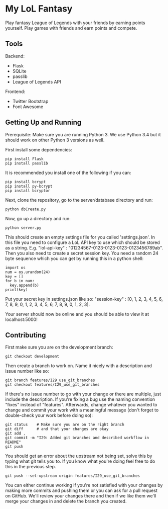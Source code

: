 My LoL Fantasy
==============

Play fantasy League of Legends with your friends by earning points yourself. Play games with friends and earn points and compete.


Tools
-----

Backend:
- Flask
- SQLite
- passlib
- League of Legends API

Frontend:
- Twitter Bootstrap
- Font Awesome


Getting Up and Running
----------------------

Prerequisite: Make sure you are running Python 3. We use Python 3.4 but it should work on other Python 3 versions as well.

First install some dependencies:

```
pip install Flask
pip install passlib
```

It is recommended you install one of the following if you can:

```
pip install bcrypt
pip install py-bcrypt
pip install bcryptor
```

Next, clone the repository, go to the server/database directory and run:

```
python dbCreate.py
```

Now, go up a directory and run:

```
python server.py
```

This should create an empty settings file for you called 'settings.json'. In this file you need to configure a LoL API key to use which should be stored as a string. E.g. "lol-api-key" : "01234567-0123-0123-0123-0123456789ab". Then you also need to create a secret session key. You need a random 24 byte sequence which you can get by running this in a python shell:

```
import os
num = os.urandom(24)
key = []
for b in num:
  key.append(b)
print(key)
```

Put your secret key in settings.json like so: "session-key" : [0, 1, 2, 3, 4, 5, 6, 7, 8, 9, 0, 1, 2, 3, 4, 5, 6, 7, 8, 9, 0, 1, 2, 3].

Your server should now be online and you should be able to view it at localhost:5000!


Contributing
------------

First make sure you are on the development branch:

```
git checkout development
```

Then create a branch to work on. Name it nicely with a description and issue number like so:

```
git branch features/I29_use_git_branches
git checkout features/I29_use_git_branches
```

If there's no issue number to go with your change or there are multiple, just include the description. If you're fixing a bug use the naming convention "fixes" instead of "features". Afterwards, change whatever you wanted to change and commit your work with a meaningful message (don't forget to double-check your work before doing so):

```
git status    # Make sure you are on the right branch
git diff      # and that your changes are okay
git add .
git commit -m "I29: Added git branches and described workflow in README"
git push
```

You should get an error about the upstream not being set, solve this by typing what git tells you to. If you know what you're doing feel free to do this in the previous step.

```
git push --set-upstream origin features/I29_use_git_branches
```

You can either continue working if you're not satisfied with your changes by making more commits and pushing them or you can ask for a pull request on GitHub. We'll review your changes there and then if we like them we'll merge your changes in and delete the branch you created.
